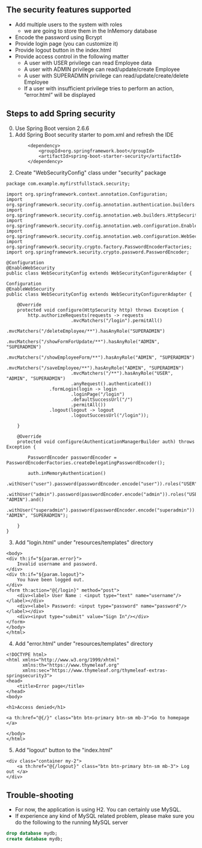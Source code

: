 ## The security features supported

- Add multiple users to the system with roles 
  - we are going to store them in the InMemory database
- Encode the password using Bcrypt
- Provide login page (you can customize it)
- Provide logout button in the index.html
- Provide access control in the following matter
    - A user with USER privilege can read Employee data 
    - A user with ADMIN privilege can read/update/create Employee 
    - A user with SUPERADMIN privilege can read/update/create/delete Employee 
    - If a user with insufficient privilege tries to perform an action, 
      “error.html” will be displayed
    
## Steps to add Spring security

0. Use Spring Boot version 2.6.6
1. Add Spring Boot security starter to pom.xml and refresh the IDE

```
        <dependency>
            <groupId>org.springframework.boot</groupId>
            <artifactId>spring-boot-starter-security</artifactId>
        </dependency>
```

2. Create "WebSecurityConfig" class under "security" package

```
package com.example.myfirstfullstack.security;

import org.springframework.context.annotation.Configuration;
import org.springframework.security.config.annotation.authentication.builders.AuthenticationManagerBuilder;
import org.springframework.security.config.annotation.web.builders.HttpSecurity;
import org.springframework.security.config.annotation.web.configuration.EnableWebSecurity;
import org.springframework.security.config.annotation.web.configuration.WebSecurityConfigurerAdapter;
import org.springframework.security.crypto.factory.PasswordEncoderFactories;
import org.springframework.security.crypto.password.PasswordEncoder;

@Configuration
@EnableWebSecurity
public class WebSecurityConfig extends WebSecurityConfigurerAdapter {

Configuration
@EnableWebSecurity
public class WebSecurityConfig extends WebSecurityConfigurerAdapter {

    @Override
    protected void configure(HttpSecurity http) throws Exception {
        http.authorizeRequests(requests -> requests
                        .mvcMatchers("/login").permitAll()
                        .mvcMatchers("/deleteEmployee/**").hasAnyRole("SUPERADMIN")
                        .mvcMatchers("/showFormForUpdate/**").hasAnyRole("ADMIN", "SUPERADMIN")
                        .mvcMatchers("/showEmployeeForm/**").hasAnyRole("ADMIN", "SUPERADMIN")
                        .mvcMatchers("/saveEmployee/**").hasAnyRole("ADMIN", "SUPERADMIN")
                        .mvcMatchers("/**").hasAnyRole("USER", "ADMIN", "SUPERADMIN")
                        .anyRequest().authenticated())
                .formLogin(login -> login
                        .loginPage("/login")
                        .defaultSuccessUrl("/")
                        .permitAll())
                .logout(logout -> logout
                        .logoutSuccessUrl("/login"));

    }

    @Override
    protected void configure(AuthenticationManagerBuilder auth) throws Exception {

        PasswordEncoder passwordEncoder = PasswordEncoderFactories.createDelegatingPasswordEncoder();

        auth.inMemoryAuthentication()
                .withUser("user").password(passwordEncoder.encode("user")).roles("USER").and()
                .withUser("admin").password(passwordEncoder.encode("admin")).roles("USER", "ADMIN").and()
                .withUser("superadmin").password(passwordEncoder.encode("superadmin")).roles("USER", "ADMIN", "SUPERADMIN");

    }
}
```

3. Add "login.html" under "resources/templates" directory

```
<body>
<div th:if="${param.error}">
    Invalid username and password.
</div>
<div th:if="${param.logout}">
    You have been logged out.
</div>
<form th:action="@{/login}" method="post">
    <div><label> User Name : <input type="text" name="username"/> </label></div>
    <div><label> Password: <input type="password" name="password"/> </label></div>
    <div><input type="submit" value="Sign In"/></div>
</form>
</body>
</html>
```

4. Add "error.html" under "resources/templates" directory

```
<!DOCTYPE html>
<html xmlns="http://www.w3.org/1999/xhtml"
      xmlns:th="https://www.thymeleaf.org"
      xmlns:sec="https://www.thymeleaf.org/thymeleaf-extras-springsecurity3">
<head>
    <title>Error page</title>
</head>
<body>

<h1>Access denied</h1>

<a th:href="@{/}" class="btn btn-primary btn-sm mb-3">Go to homepage </a>

</body>
</html>
```

5. Add "logout" button to the "index.html"

```
<div class="container my-2">
    <a th:href="@{/logout}" class="btn btn-primary btn-sm mb-3"> Log out </a>
</div>
```

## Trouble-shooting

- For now, the application is using H2. You can certainly
  use MySQL.
- If experience any kind of MySQL related problem,
  please make sure you do the following to the running
  MySQL server 

```sql
drop database mydb;
create database mydb;
```